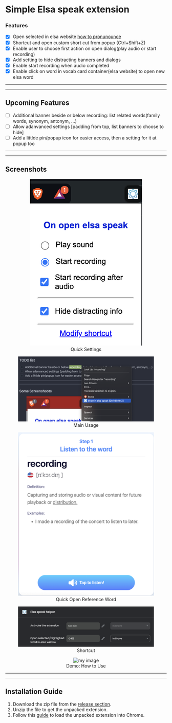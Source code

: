 # Simple Elsa speak extension

### Features

- [x] Open selected in elsa website [how to pronunounce](https://elsaspeak.com/en/learn-english/how-to-pronounce/?word=pronunciation)
- [x] Shortcut and open custom short cut from popup (Ctrl+Shift+Z)
- [x] Enable user to choose first action on open dialog(play audio or start recording)
- [x] Add setting to hide distracting banners and dialogs
- [x] Enable start recording when audio completed
- [x] Enable click on word in vocab card container(elsa website)  to open new elsa word
---
---
## Upcoming Features

- [ ] Additional banner beside or below recording: list related words(family words, synonym, antonym, ...)
- [ ] Allow adanvanced settings [padding from top, list banners to choose to hide]
- [ ] Add a littlde pin/popup icon for easier access, then a setting for it at popup too
---
---
## Screenshots

<figure style="text-align: center;">
  <img src="readme/quick_settings.png" alt="my image" style="margin: auto;">
  <figcaption>Quick Settings</figcaption>
</figure>

<figure style="text-align: center;">
  <img src="readme/demo_quick_open_word_in_elsa.png" alt="my image" style="margin: auto;">
  <figcaption>Main Usage</figcaption>
</figure>

<figure style="text-align: center;">
  <img src="readme/enable_quick_open_in_vocabulary_card.png" alt="my image" style="margin: auto;">
  <figcaption>Quick Open Reference Word</figcaption>
</figure>

<figure style="text-align: center;">
  <img src="readme/shortcut.png" alt="my image" style="margin: auto;">
  <figcaption>Shortcut</figcaption>
</figure>

<figure style="text-align: center;">
  <img src="readme/demo_elsa_speak_helper_extension.gif" alt="my image" style="margin: auto;">
  <figcaption>Demo: How to Use</figcaption>
</figure>

---
---
## Installation Guide

1. Download the zip file from the [release section](https://gitea.thanh0x.com/huythanh0x/elsa_speak_helper_extension/releases).
2. Unzip the file to get the unpacked extension.
3. Follow this [guide](https://www.youtube.com/watch?v=oswjtLwCUqg) to load the unpacked extension into Chrome.